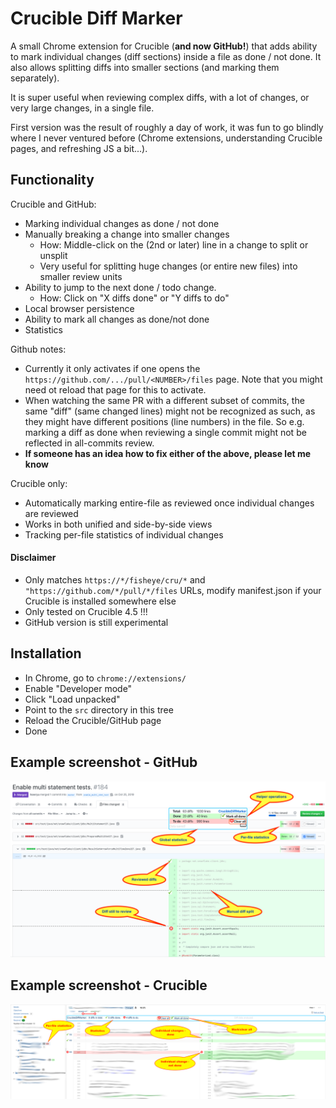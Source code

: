 # Crucible Diff Marker

A small Chrome extension for Crucible (**and now GitHub!**) that adds ability to mark individual changes (diff sections) 
inside a file as done / not done. 
It also allows splitting diffs into smaller sections (and marking them separately).

It is super useful when reviewing complex diffs, with a lot of changes, or very large changes, in a single file.

First version was the result of roughly a day of work, it was fun to go blindly where I never ventured before 
(Chrome extensions, understanding Crucible pages, and refreshing JS a bit...).


## Functionality

Crucible and GitHub:
* Marking individual changes as done / not done
* Manually breaking a change into smaller changes
  * How: Middle-click on the (2nd or later) line in a change to split or unsplit
  * Very useful for splitting huge changes (or entire new files) into smaller review units 
* Ability to jump to the next done / todo change.
  * How: Click on "X diffs done" or "Y diffs to do" 
* Local browser persistence
* Ability to mark all changes as done/not done
* Statistics

Github notes:
* Currently it only activates if one opens the `https://github.com/.../pull/<NUMBER>/files` page. 
  Note that you might need ot reload that page for this to activate.  
* When watching the same PR with a different subset of commits, the same "diff" (same changed lines)
  might not be recognized as such, as they might have different positions (line numbers) in the file.
  So e.g. marking a diff as done when reviewing a single commit 
  might not be reflected in all-commits review.
* **If someone has an idea how to fix either of the above, please let me know**


Crucible only:
* Automatically marking entire-file as reviewed once individual changes are reviewed
* Works in both unified and side-by-side views
* Tracking per-file statistics of individual changes

#### Disclaimer

* Only matches ``https://*/fisheye/cru/*`` and ``"https://github.com/*/pull/*/files`` URLs, 
  modify manifest.json if your Crucible is installed somewhere else
* Only tested on Crucible 4.5 !!!
* GitHub version is still experimental


## Installation

* In Chrome, go to ``chrome://extensions/``
* Enable "Developer mode"
* Click "Load unpacked"
* Point to the ``src`` directory in this tree
* Reload the Crucible/GitHub page
* Done


## Example screenshot - GitHub

![Example screenshot](github-example.png)

## Example screenshot - Crucible

![Example screenshot](cdm-example.png)

